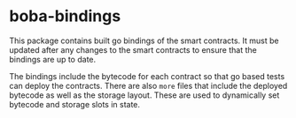 # boba-bindings

This package contains built go bindings of the smart contracts. It must be
updated after any changes to the smart contracts to ensure that the bindings are
up to date.

The bindings include the bytecode for each contract so that go based tests
can deploy the contracts. There are also `more` files that include the deployed
bytecode as well as the storage layout. These are used to dynamically set
bytecode and storage slots in state.
